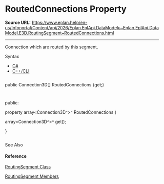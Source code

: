 # RoutedConnections Property

**Source URL:** https://www.eplan.help/en-us/Infoportal/Content/api/2026/Eplan.EplApi.DataModelu~Eplan.EplApi.DataModel.E3D.RoutingSegment~RoutedConnections.html

---

Connection which are routed by this segment.

Syntax

- [C#](#i-syntax-CS)
- [C++/CLI](#i-syntax-CPP2005)

```
```
public Connection3D[] RoutedConnections {get;}
```
```

```
```
public:
property array<Connection3D^>^ RoutedConnections {
   array<Connection3D^>^ get();
}
```
```



See Also

#### Reference

[RoutingSegment Class](Eplan.EplApi.DataModelu~Eplan.EplApi.DataModel.E3D.RoutingSegment.html)
  
[RoutingSegment Members](Eplan.EplApi.DataModelu~Eplan.EplApi.DataModel.E3D.RoutingSegment_members.html)